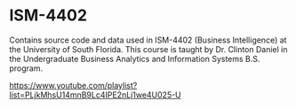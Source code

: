# ISM-4402
Contains source code and data used in ISM-4402 (Business Intelligence) at the University of South Florida. This course is taught by Dr. Clinton Daniel in the Undergraduate Business Analytics and Information Systems B.S. program. 

https://www.youtube.com/playlist?list=PLjkMhsU14mnB9Lc4IPE2nLj1we4U025-U
